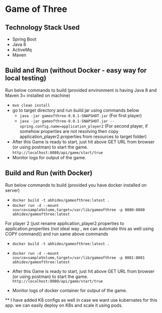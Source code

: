 # Game of Three

## Technology Stack Used
- Spring Boot
- Java 8
- ActiveMq
- Maven

## Build and Run (without Docker - easy way for local testing)
Run below commands to build (provided environment is having Java 8 and Maven 3+ installed on machine)
- ``mvn clean install``
- go to target directory and run build jar using commands below
  - ``java -jar gameofthree-0.0.1-SNAPSHOT.jar`` (For first player)
  - ``java -jar gameofthree-0.0.1-SNAPSHOT.jar --spring.config.name=application_player2`` (For second player, if somehow properties are not resolving then copy application_player2.properties from resources to target folder)  
- After this Game is ready to start, just hit above GET URL from browser (or using postman) to start the game.
  `` http://localhost:8080/api/game/start/true
  ``
- Monitor logs for output of the game.  

## Build and Run (with Docker)
Run below commands to build (provided you have docker installed on server)
- ``docker build -t abhidev/gameofthree:latest .``
- ``docker run -d --mount source=sampleVolume,target=/var/lib/gameofthree -p 8080:8080 abhidev/gameofthree:latest``

For player 2 (just rename application_player2.properties to application.properties (not ideal way , we can automate this as well using COPY command)) and run same above commands
- ``docker build -t abhidev/gameofthree:latest .``
- ``docker run -d --mount source=sampleVolume,target=/var/lib/gameofthree -p 8081:8081 abhidev/gameofthree:latest``

- After this Game is ready to start, just hit above GET URL from browser (or using postman) to start the game.
  `` http://localhost:8080/api/game/start/true
  ``
- Monitor logs of docker container for output of the game.  

** I have added K8 configs as well in case we want use kubernates for this app. we can easily deploy on K8s and scale it using pods.


